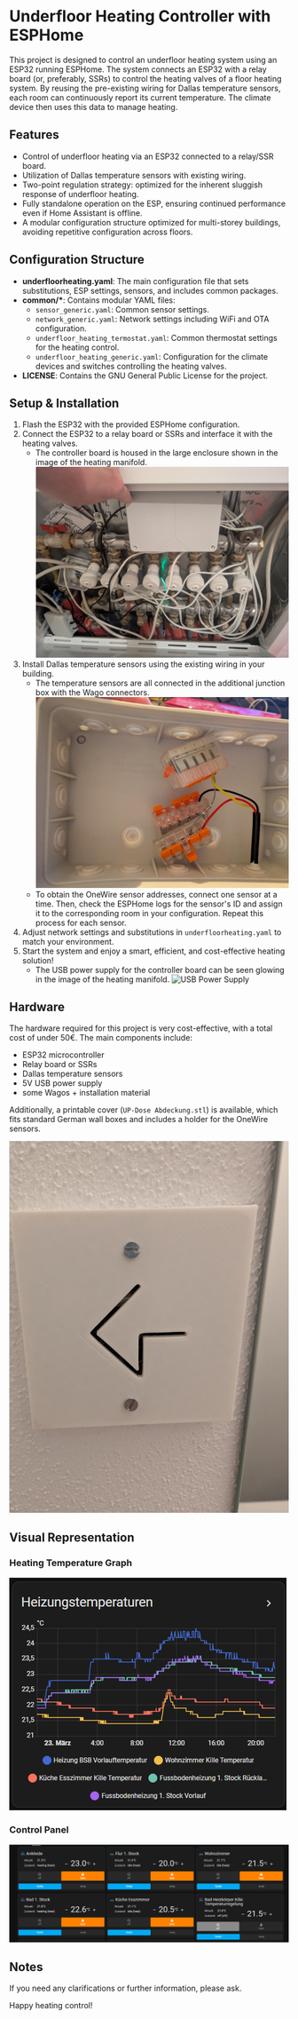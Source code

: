 # Underfloor Heating Controller with ESPHome

This project is designed to control an underfloor heating system using an ESP32 running ESPHome. The system connects an ESP32 with a relay board (or, preferably, SSRs) to control the heating valves of a floor heating system. By reusing the pre-existing wiring for Dallas temperature sensors, each room can continuously report its current temperature. The climate device then uses this data to manage heating.

## Features
- Control of underfloor heating via an ESP32 connected to a relay/SSR board.
- Utilization of Dallas temperature sensors with existing wiring.
- Two-point regulation strategy: optimized for the inherent sluggish response of underfloor heating.
- Fully standalone operation on the ESP, ensuring continued performance even if Home Assistant is offline.
- A modular configuration structure optimized for multi-storey buildings, avoiding repetitive configuration across floors.

## Configuration Structure
- **underfloorheating.yaml**: The main configuration file that sets substitutions, ESP settings, sensors, and includes common packages.
- **common/\***: Contains modular YAML files:
   - `sensor_generic.yaml`: Common sensor settings.
   - `network_generic.yaml`: Network settings including WiFi and OTA configuration.
   - `underfloor_heating_termostat.yaml`: Common thermostat settings for the heating control.
   - `underfloor_heating_generic.yaml`: Configuration for the climate devices and switches controlling the heating valves.
- **LICENSE**: Contains the GNU General Public License for the project.

## Setup & Installation
1. Flash the ESP32 with the provided ESPHome configuration.
2. Connect the ESP32 to a relay board or SSRs and interface it with the heating valves.
   - The controller board is housed in the large enclosure shown in the image of the heating manifold.
   ![Controller Board in Enclosure](images/controller_board_in_enclosure.jpg)
3. Install Dallas temperature sensors using the existing wiring in your building.
   - The temperature sensors are all connected in the additional junction box with the Wago connectors.
   ![Temperature Sensors Junction Box](images/temperature_sensors_junction_box.jpg)
   - To obtain the OneWire sensor addresses, connect one sensor at a time. Then, check the ESPHome logs for the sensor's ID and assign it to the corresponding room in your configuration. Repeat this process for each sensor.
4. Adjust network settings and substitutions in `underfloorheating.yaml` to match your environment.
5. Start the system and enjoy a smart, efficient, and cost-effective heating solution!
   - The USB power supply for the controller board can be seen glowing in the image of the heating manifold.
   ![USB Power Supply](images/usb_power_supply.jpg)

## Hardware
The hardware required for this project is very cost-effective, with a total cost of under 50€. The main components include:
- ESP32 microcontroller
- Relay board or SSRs
- Dallas temperature sensors
- 5V USB power supply
- some Wagos + installation material

Additionally, a printable cover (`UP-Dose Abdeckung.stl`) is available, which fits standard German wall boxes and includes a holder for the OneWire sensors.

![UP-Dose Abdeckung](images/up-abdeckung.jpg)

## Visual Representation

### Heating Temperature Graph
![Heating Temperature Graph](images/heating_temperature_graph.png)

### Control Panel
![Control Panel](images/control_panel.png)

## Notes
If you need any clarifications or further information, please ask.

Happy heating control!
